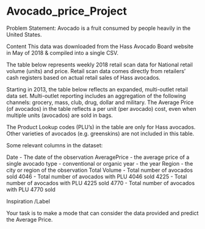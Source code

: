 # Avocado_price_Project
Problem Statement:
Avocado is a fruit consumed by people heavily in the United States. 

Content
This data was downloaded from the Hass Avocado Board website in May of 2018 & compiled into a single CSV. 

The table below represents weekly 2018 retail scan data for National retail volume (units) and price. Retail scan data comes directly from retailers’ cash registers based on actual retail sales of Hass avocados. 

Starting in 2013, the table below reflects an expanded, multi-outlet retail data set. Multi-outlet reporting includes an aggregation of the following channels: grocery, mass, club, drug, dollar and military. The Average Price (of avocados) in the table reflects a per unit (per avocado) cost, even when multiple units (avocados) are sold in bags. 

The Product Lookup codes (PLU’s) in the table are only for Hass avocados. Other varieties of avocados (e.g. greenskins) are not included in this table.

Some relevant columns in the dataset:

Date - The date of the observation
AveragePrice - the average price of a single avocado
type - conventional or organic
year - the year
Region - the city or region of the observation
Total Volume - Total number of avocados sold
4046 - Total number of avocados with PLU 4046 sold
4225 - Total number of avocados with PLU 4225 sold
4770 - Total number of avocados with PLU 4770 sold


Inspiration /Label 

Your task is to make a mode that can consider the data provided and predict the Average Price.
